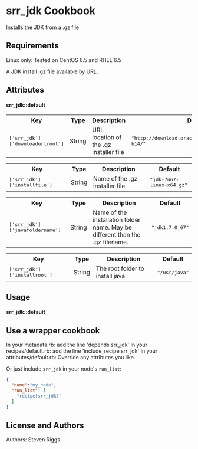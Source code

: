 srr_jdk Cookbook
==================
Installs the JDK from a .gz file

Requirements
------------
Linux only:  Tested on CentOS 6.5 and RHEL 6.5

A JDK install .gz file available by URL.


Attributes
----------
#### srr_jdk::default
<table>
  <tr>
    <th>Key</th>
    <th>Type</th>
    <th>Description</th>
    <th>Default</th>
  </tr>
  <tr>
    <td><tt>['srr_jdk']['downloadurlroot']</tt></td>
    <td>String</td>
    <td>URL location of the .gz installer file</td>
    <td><tt>"http://download.oracle.com/otn/java/jdk/7u71-b14/"</tt></td>
  </tr>
</table>

<table>
  <tr>
    <th>Key</th>
    <th>Type</th>
    <th>Description</th>
    <th>Default</th>
  </tr>
  <tr>
    <td><tt>['srr_jdk']['installfile']</tt></td>
    <td>String</td>
    <td>Name of the .gz installer file</td>
    <td><tt>"jdk-7u67-linux-x64.gz"</tt></td>
  </tr>
</table>

<table>
  <tr>
    <th>Key</th>
    <th>Type</th>
    <th>Description</th>
    <th>Default</th>
  </tr>
  <tr>
    <td><tt>['srr_jdk']['javafoldername']</tt></td>
    <td>String</td>
    <td>Name of the installation folder name. May be different than the .gz filename.</td>
    <td><tt>"jdk1.7.0_67"</tt></td>
  </tr>
</table>

<table>
  <tr>
    <th>Key</th>
    <th>Type</th>
    <th>Description</th>
    <th>Default</th>
  </tr>
  <tr>
    <td><tt>['srr_jdk']['installroot']</tt></td>
    <td>String</td>
    <td>The root folder to install java</td>
    <td><tt>"/usr/java"</tt></td>
  </tr>
</table>

Usage
-----
#### srr_jdk::default

## Use a wrapper cookbook ##
In your metadata.rb: add the line 'depends srr_jdk'
In your recipes/default.rb: add the line 'include_recipe srr_jdk'
In your attributes/default.rb: Override any attributes you like.

Or just include `srr_jdk` in your node's `run_list`:

```json
{
  "name":"my_node",
  "run_list": [
    "recipe[srr_jdk]"
  ]
}
```


License and Authors
-------------------
Authors: Steven Riggs
